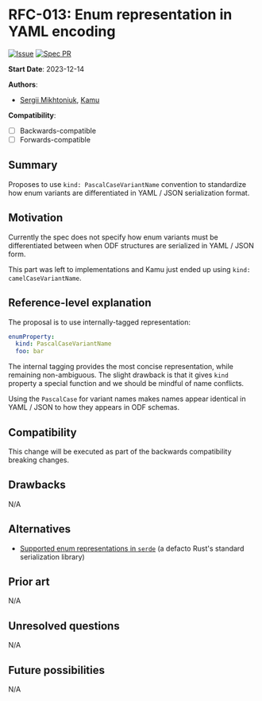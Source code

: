 # RFC-013: Enum representation in YAML encoding

[![Issue](https://img.shields.io/github/issues/detail/state/kamu-data/open-data-fabric/62?label=Issue)](https://github.com/kamu-data/open-data-fabric/issues/70)
[![Spec PR](https://img.shields.io/github/pulls/detail/state/kamu-data/open-data-fabric/63?label=PR)](https://github.com/kamu-data/open-data-fabric/pull/63)

**Start Date**: 2023-12-14

**Authors**:
- [Sergii Mikhtoniuk](mailto:sergii.mikhtoniuk@kamu.dev), [Kamu](https://kamu.dev)

**Compatibility**:
- [ ] Backwards-compatible
- [ ] Forwards-compatible

## Summary
Proposes to use `kind: PascalCaseVariantName` convention to standardize how enum variants are differentiated in YAML / JSON serialization format.

## Motivation
Currently the spec does not specify how enum variants must be differentiated between when ODF structures are serialized in YAML / JSON form.

This part was left to implementations and Kamu just ended up using `kind: camelCaseVariantName`.

## Reference-level explanation
The proposal is to use internally-tagged representation:

```yaml
enumProperty:
  kind: PascalCaseVariantName
  foo: bar
```

The internal tagging provides the most concise representation, while remaining non-ambiguous. The slight drawback is that it gives `kind` property a special function and we should be mindful of name conflicts.

Using the `PascalCase` for variant names makes names appear identical in YAML / JSON to how they appears in ODF schemas.

## Compatibility
This change will be executed as part of the backwards compatibility breaking changes.

## Drawbacks
N/A

## Alternatives
- [Supported enum representations in `serde`](https://serde.rs/enum-representations.html) (a defacto Rust's standard serialization library)

## Prior art
N/A

## Unresolved questions
N/A

## Future possibilities
N/A
